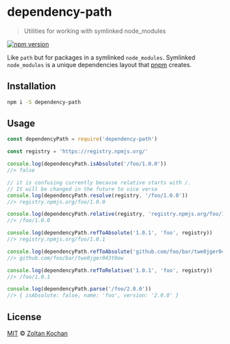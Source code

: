 # dependency-path

> Utilities for working with symlinked node_modules

<!--@shields('npm')-->
[![npm version](https://img.shields.io/npm/v/dependency-path.svg)](https://www.npmjs.com/package/dependency-path)
<!--/@-->

Like `path` but for packages in a symlinked `node_modules`. Symlinked `node_modules` is a unique dependencies layout that
[pnpm](https://github.com/pnpm/pnpm) creates.

## Installation

```sh
npm i -S dependency-path
```

## Usage

<!--@example('./example.js')-->
```js
const dependencyPath = require('dependency-path')

const registry = 'https://registry.npmjs.org/'

console.log(dependencyPath.isAbsolute('/foo/1.0.0'))
//> false

// it is confusing currently because relative starts with /.
// It will be changed in the future to vice versa
console.log(dependencyPath.resolve(registry, '/foo/1.0.0'))
//> registry.npmjs.org/foo/1.0.0

console.log(dependencyPath.relative(registry, 'registry.npmjs.org/foo/1.0.0'))
//> /foo/1.0.0

console.log(dependencyPath.refToAbsolute('1.0.1', 'foo', registry))
//> registry.npmjs.org/foo/1.0.1

console.log(dependencyPath.refToAbsolute('github.com/foo/bar/twe0jger043t0ew', 'foo', registry))
//> github.com/foo/bar/twe0jger043t0ew

console.log(dependencyPath.refToRelative('1.0.1', 'foo', registry))
//> /foo/1.0.1

console.log(dependencyPath.parse('/foo/2.0.0'))
//> { isAbsolute: false, name: 'foo', version: '2.0.0' }
```
<!--/@-->

## License

[MIT](./LICENSE) © [Zoltan Kochan](https://www.kochan.io/)
